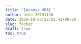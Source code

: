 ```yaml
---
title: "[Access VBA] "
author: dede-20191130
date: 2020-10-25T22:01:43+09:00
slug: foobar
draft: true
toc: true
---
```


